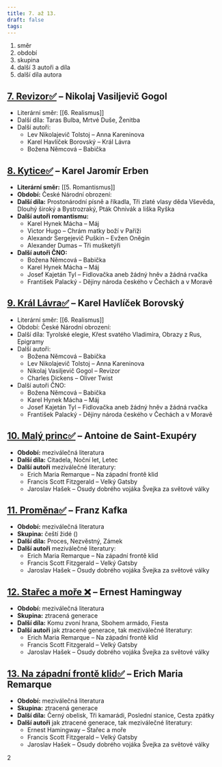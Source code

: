 ```yaml
---
title: 7. až 13.
draft: false
tags:
---
```

 1. směr
2. období
3. skupina
4. další 3 autoři a díla
5. další díla autora
## [7. Revizor✅](7.%20Revizor✅.md) – Nikolaj Vasiljevič Gogol

* Literární směr: [[6. Realismus]]
* Další díla: Taras Bulba, Mrtvé Duše, Ženitba
* Další autoři:
	* Lev Nikolajevič Tolstoj – Anna Kareninova
	* Karel Havlíček Borovský – Král Lávra
	* Božena Němcová – Babička
## [8. Kytice✅](8.%20Kytice✅.md) – Karel Jaromír Erben

* **Literární směr:** [[5. Romantismus]]
* **Období:** České Národní obrození:
* **Další díla:** Prostonárodní písně a říkadla, Tři zlaté vlasy děda Vševěda, Dlouhý široký a Bystrozraký, Pták Ohnivák a liška Ryška
* **Další autoři romantismu:**
	* Karel Hynek Mácha – Máj
	* Victor Hugo – Chrám matky boží v Paříži
	* Alexandr Sergejevič Puškin – Evžen Oněgin
	* Alexander Dumas – Tři mušketýři
* **Další autoři ČNO:**
	* Božena Němcová – Babička
	* Karel Hynek Mácha – Máj
	* Josef Kajetán Tyl – Fidlovačka aneb žádný hněv a žádná rvačka
	* František Palacký - Dějiny národa českého v Čechách a v Moravě
## [9. Král Lávra✅](9.%20Král%20Lávra✅.md) – Karel Havlíček Borovský

* Literární směr: [[6. Realismus]]
* Období: České Národní obrození:
* Další díla: Tyrolské elegie, Křest svatého Vladimíra, Obrazy z Rus, Epigramy
* Další autoři:
	* Božena Němcová – Babička
	* Lev Nikolajevič Tolstoj – Anna Kareninova
	* Nikolaj Vasiljevič Gogol – Revizor
	* Charles Dickens – Oliver Twist
* Další autoři ČNO:
	* Božena Němcová – Babička
	* Karel Hynek Mácha – Máj
	* Josef Kajetán Tyl – Fidlovačka aneb žádný hněv a žádná rvačka
	* František Palacký - Dějiny národa českého v Čechách a v Moravě
## [10. Malý princ✅](10.%20Malý%20princ✅.md) – Antoine de Saint-Exupéry

* **Období:** meziválečná literatura
* **Další díla:** Citadela, Noční let, Letec
* **Další autoři** meziválečné literatury:
	* Erich Maria Remarque – Na západní frontě klid
	* Francis Scott Fitzgerald – Velký Gatsby
	* Jaroslav Hašek – Osudy dobrého vojáka Švejka za světové války
## [11. Proměna✅](11.%20Proměna✅.md) – Franz Kafka

* **Období:** meziválečná literatura
* **Skupina:** čeští židé ()
* **Další díla:** Proces, Nezvěstný, Zámek
* **Další autoři** meziválečné literatury:
	* Erich Maria Remarque – Na západní frontě klid
	* Francis Scott Fitzgerald – Velký Gatsby
	* Jaroslav Hašek – Osudy dobrého vojáka Švejka za světové války
## [12. Stařec a moře ❌](12.%20Stařec%20a%20moře%20❌.md) – Ernest Hamingway

* **Období:** meziválečná literatura
* **Skupina:** ztracená generace
* **Další díla:** Komu zvoní hrana, Sbohem armádo, Fiesta
* **Další autoři** jak ztracené generace, tak meziválečné literatury:
	* Erich Maria Remarque – Na západní frontě klid
	* Francis Scott Fitzgerald – Velký Gatsby
	* Jaroslav Hašek – Osudy dobrého vojáka Švejka za světové války
## [13. Na západní frontě klid✅](13.%20Na%20západní%20frontě%20klid✅.md) – Erich Maria Remarque

* **Období:** meziválečná literatura
* **Skupina:** ztracená generace
* **Další díla:** Černý obelisk, Tři kamarádi, Poslední stanice, Cesta zpátky
* **Další autoři** jak ztracené generace, tak meziválečné literatury:
	* Ernest Hamingway – Stařec a moře
	* Francis Scott Fitzgerald – Velký Gatsby
	* Jaroslav Hašek – Osudy dobrého vojáka Švejka za světové války

2